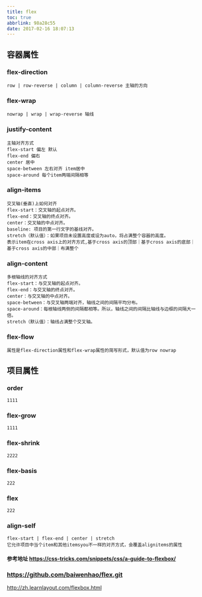 ```yaml
---
title: flex
toc: true
abbrlink: 98a28c55
date: 2017-02-16 18:07:13
---
```


## 容器属性
### flex-direction
```
row | row-reverse | column | column-reverse 主轴的方向
```

### flex-wrap
```
nowrap | wrap | wrap-reverse 轴线
```

### justify-content
```
主轴对齐方式
flex-start 偏左 默认
flex-end 偏右
center 居中
space-between 左右对齐 item居中
space-around 每个item两端间隔相等
```

### align-items
```
交叉轴(垂直)上如何对齐
flex-start：交叉轴的起点对齐。
flex-end：交叉轴的终点对齐。
center：交叉轴的中点对齐。
baseline: 项目的第一行文字的基线对齐。
stretch（默认值）：如果项目未设置高度或设为auto，将占满整个容器的高度。
表示item在cross axis上的对齐方式,基于cross axis的顶部｜基于cross axis的底部｜基于cross axis的中部｜布满整个
```

### align-content
```
多根轴线的对齐方式
flex-start：与交叉轴的起点对齐。
flex-end：与交叉轴的终点对齐。
center：与交叉轴的中点对齐。
space-between：与交叉轴两端对齐，轴线之间的间隔平均分布。
space-around：每根轴线两侧的间隔都相等。所以，轴线之间的间隔比轴线与边框的间隔大一倍。
stretch（默认值）：轴线占满整个交叉轴。
```

### flex-flow
```
属性是flex-direction属性和flex-wrap属性的简写形式，默认值为row nowrap
```

## 项目属性

### order
```
1111
```

### flex-grow
```
1111
```

### flex-shrink
```
2222
```

### flex-basis
```
222
```

### flex
```
222
```

### align-self
```
flex-start | flex-end | center | stretch
它允许项目中当个item和其他itemsyou不一样的对齐方式，会覆盖alignitems的属性
```

#### 参考地址 https://css-tricks.com/snippets/css/a-guide-to-flexbox/
### https://github.com/baiwenhao/flex.git


http://zh.learnlayout.com/flexbox.html








